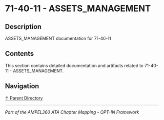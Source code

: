 # 71-40-11 - ASSETS_MANAGEMENT

## Description

ASSETS_MANAGEMENT documentation for 71-40-11

## Contents

This section contains detailed documentation and artifacts related to 71-40-11 - ASSETS_MANAGEMENT.

## Navigation

[↑ Parent Directory](../README.md)

---

*Part of the AMPEL360 ATA Chapter Mapping - OPT-IN Framework*

